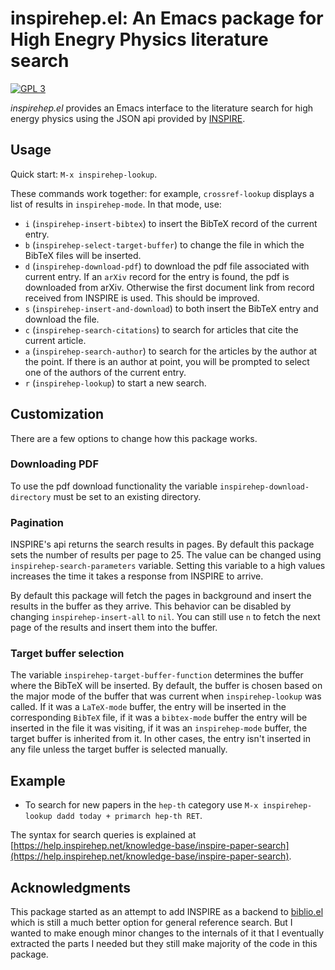 # inspirehep.el: An Emacs package for High Enegry Physics literature search
[![GPL 3](https://img.shields.io/badge/license-GPLv3-blue.svg)](COPYING)

*inspirehep.el* provides an Emacs interface to the literature search for high energy physics using the JSON api provided by [INSPIRE](https://inspirehep.net/).

## Usage

Quick start: `M-x inspirehep-lookup`.

These commands work together: for example, `crossref-lookup` displays a
list of results in `inspirehep-mode`.  In that mode, use:

* `i` (`inspirehep-insert-bibtex`) to insert the BibTeX record of the current entry. 
* `b` (`inspirehep-select-target-buffer`) to change the file in which the BibTeX files will be inserted.
* `d` (`inspirehep-download-pdf`) to download the pdf file associated with current entry. If an `arXiv` record for the entry is found, the pdf is downloaded
from arXiv. Otherwise the first document link from record received from INSPIRE is used. This should be improved.
* `s` (`inspirehep-insert-and-download`) to both insert the BibTeX entry and download the file.
* `c` (`inspirehep-search-citations`) to search for articles that cite the current article. 
* `a` (`inspirehep-search-author`) to search for the articles by the author at the point. If there is an author at point, you will be prompted to select one of
  the authors of the current entry.
* `r` (`inspirehep-lookup`) to start a new search.

## Customization

There are a few options to change how this package works. 

### Downloading PDF

To use the pdf download functionality the variable `inspirehep-download-directory` must be set to an existing directory.

### Pagination

INSPIRE's api returns the search results in pages. By default this package sets the number of results per page to 25. The value can be changed using `inspirehep-search-parameters` variable. Setting this variable to a high values increases the time it takes a response from INSPIRE to arrive.

By default this package will fetch the pages in background and insert the results in the buffer as they arrive. This behavior can be disabled by changing `inspirehep-insert-all` to `nil`. You can still use `n` to fetch the next page of the results and insert them into the buffer.

### Target buffer selection

  The variable `inspirehep-target-buffer-function` determines the buffer where the BibTeX will be inserted. By default, the buffer is chosen based on the major
  mode of the buffer that was current when `inspirehep-lookup` was called. If it was a `LaTeX-mode` buffer, the entry will be inserted in the corresponding
  `BibTeX` file, if it was a `bibtex-mode` buffer the entry will be inserted in the file it was visiting, if it was an `inspirehep-mode` buffer, the target
  buffer is inherited from it. In other cases, the entry isn't inserted in any file unless the target buffer is selected manually.

## Example

* To search for new papers in the `hep-th` category use `M-x inspirehep-lookup dadd today + primarch hep-th RET`.

The syntax for search queries is explained at [https://help.inspirehep.net/knowledge-base/inspire-paper-search](https://help.inspirehep.net/knowledge-base/inspire-paper-search).

## Acknowledgments

This package started as an attempt to add INSPIRE as a backend to [biblio.el](https://github.com/cpitclaudel/biblio.el) which is still a much better option for
general reference search. But I wanted to make enough minor changes to the internals of it that I eventually extracted the parts I needed but they still make
majority of the code in this package.
